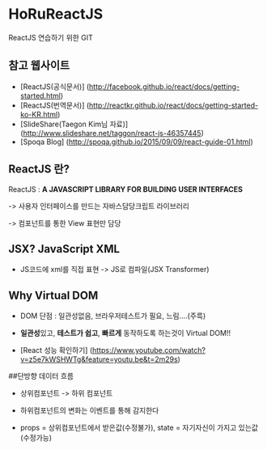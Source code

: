 # HoRuReactJS
ReactJS 연습하기 위한 GIT

## 참고 웹사이트

* [ReactJS(공식문서)] (http://facebook.github.io/react/docs/getting-started.html)
* [ReactJS(번역문서)] (http://reactkr.github.io/react/docs/getting-started-ko-KR.html)
* [SlideShare(Taegon Kim님 자료)] (http://www.slideshare.net/taggon/react-js-46357445)
* [Spoqa Blog] (http://spoqa.github.io/2015/09/09/react-guide-01.html)

## ReactJS 란?
ReactJS : **A JAVASCRIPT LIBRARY FOR BUILDING USER INTERFACES**

-> 사용자 인터페이스를 만드는 자바스담당크립트 라이브러리

-> 컴포넌트를 통한 View 표현만 담당

## JSX? JavaScript XML

* JS코드에 xml를 직접 표현 -> JS로 컴파일(JSX Transformer)

## Why Virtual DOM

* DOM 단점 : 일관성없음, 브라우저테스트가 필요, 느림....(주륵) 
* **일관성**있고, **테스트가 쉽고**, **빠르게** 동작하도록 하는것이 Virtual DOM!!

* [React 성능 확인하기] (https://www.youtube.com/watch?v=z5e7kWSHWTg&feature=youtu.be&t=2m29s)

##단방향 데이터 흐름

* 상위컴포넌트 -> 하위 컴포넌트

* 하위컴포넌트의 변화는 이벤트를 통해 감지한다

* props = 상위컴포넌트에서 받은값(수정불가), state = 자기자신이 가지고 있는값(수정가능)
